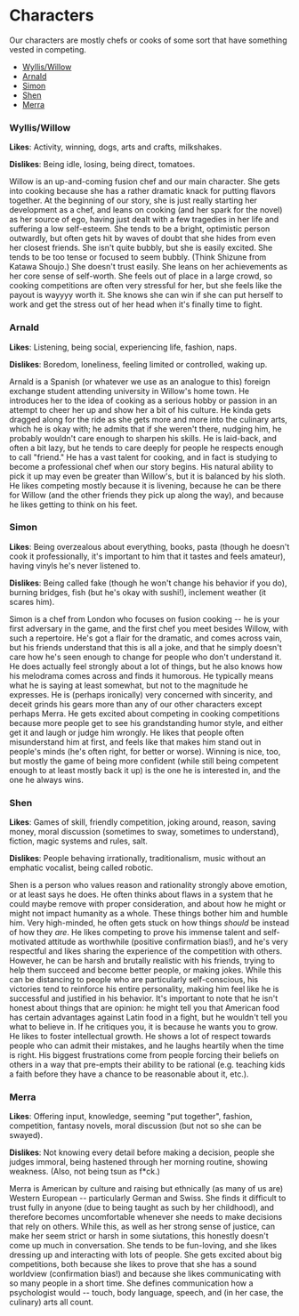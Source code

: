 Characters
===
Our characters are mostly chefs or cooks of some sort that have something vested in competing.

- [Wyllis/Willow](#wylliswillow)
- [Arnald](#arnald)
- [Simon](#simon)
- [Shen](#shen)
- [Merra](#merra)

### Wyllis/Willow
**Likes**: Activity, winning, dogs, arts and crafts, milkshakes.

**Dislikes**: Being idle, losing, being direct, tomatoes.


Willow is an up-and-coming fusion chef and our main character. She gets into cooking because she has a rather dramatic knack for putting flavors together. At the beginning of our story, she is just really starting her development as a chef, and leans on cooking (and her spark for the novel) as her source of ego, having just dealt with a few tragedies in her life and suffering a low self-esteem. She tends to be a bright, optimistic person outwardly, but often gets hit by waves of doubt that she hides from even her closest friends. She isn't quite bubbly, but she is easily excited. She tends to be too tense or focused to seem bubbly. (Think Shizune from Katawa Shoujo.) She doesn't trust easily. She leans on her achievements as her core sense of self-worth. She feels out of place in a large crowd, so cooking competitions are often very stressful for her, but she feels like the payout is wayyyy worth it. She knows she can win if she can put herself to work and get the stress out of her head when it's finally time to fight.


### Arnald
**Likes**: Listening, being social, experiencing life, fashion, naps.

**Dislikes**: Boredom, loneliness, feeling limited or controlled, waking up.

Arnald is a Spanish (or whatever we use as an analogue to this) foreign exchange student attending university in Willow's home town. He introduces her to the idea of cooking as a serious hobby or passion in an attempt to cheer her up and show her a bit of his culture. He kinda gets dragged along for the ride as she gets more and more into the culinary arts, which he is okay with; he admits that if she weren't there, nudging him, he probably wouldn't care enough to sharpen his skills. He is laid-back, and often a bit lazy, but he tends to care deeply for people he respects enough to call "friend." He has a vast talent for cooking, and in fact is studying to become a professional chef when our story begins. His natural ability to pick it up may even be greater than Willow's, but it is balanced by his sloth. He likes competing mostly because it is livening, because he can be there for Willow (and the other friends they pick up along the way), and because he likes getting to think on his feet.

### Simon
**Likes**: Being overzealous about everything, books, pasta (though he doesn't cook it professionally, it's important to him that it tastes and feels amateur), having vinyls he's never listened to.

**Dislikes**: Being called fake (though he won't change his behavior if you do), burning bridges, fish (but he's okay with sushi!), inclement weather (it scares him).

Simon is a chef from London who focuses on fusion cooking -- he is your first adversary in the game, and the first chef you meet besides Willow, with such a repertoire. He's got a flair for the dramatic, and comes across vain, but his friends understand that this is all a joke, and that he simply doesn't care how he's seen enough to change for people who don't understand it. He does actually feel strongly about a lot of things, but he also knows how his melodrama comes across and finds it humorous. He typically means what he is saying at least somewhat, but not to the magnitude he expresses. He is (perhaps ironically) very concerned with sincerity, and deceit grinds his gears more than any of our other characters except perhaps Merra. He gets excited about competing in cooking competitions because more people get to see his grandstanding humor style, and either get it and laugh or judge him wrongly. He likes that people often misunderstand him at first, and feels like that makes him stand out in people's minds (he's often right, for better or worse). Winning is nice, too, but mostly the game of being more confident (while still being competent enough to at least mostly back it up) is the one he is interested in, and the one he always wins.


### Shen
**Likes**: Games of skill, friendly competition, joking around, reason, saving money, moral discussion (sometimes to sway, sometimes to understand), fiction, magic systems and rules, salt.

**Dislikes**: People behaving irrationally, traditionalism, music without an emphatic vocalist, being called robotic.

Shen is a person who values reason and rationality strongly above emotion, or at least says he does. He often thinks about flaws in a system that he could maybe remove with proper consideration, and about how he might or might not impact humanity as a whole. These things bother him and humble him. Very high-minded, he often gets stuck on how things *should* be instead of how they *are*. He likes competing to prove his immense talent and self-motivated attitude as worthwhile (positive confirmation bias!), and he's very respectful and likes sharing the experience of the competition with others. However, he can be harsh and brutally realistic with his friends, trying to help them succeed and become better people, or making jokes. While this can be distancing to people who are particularly self-conscious, his victories tend to reinforce his entire personality, making him feel like he is successful and justified in his behavior. It's important to note that he isn't honest about things that are opinion: he might tell you that American food has certain advantages against Latin food in a fight, but he wouldn't tell you what to believe in. If he critiques you, it is because he wants you to grow. He likes to foster intellectual growth. He shows a lot of respect towards people who can admit their mistakes, and he laughs heartily when the time is right. His biggest frustrations come from people forcing their beliefs on others in a way that pre-empts their ability to be rational (e.g. teaching kids a faith before they have a chance to be reasonable about it, etc.). 


### Merra
**Likes**: Offering input, knowledge, seeming "put together", fashion, competition, fantasy novels, moral discussion (but not so she can be swayed).

**Dislikes**: Not knowing every detail before making a decision, people she judges immoral, being hastened through her morning routine, showing weakness. (Also, not being tsun as f*ck.)

Merra is American by culture and raising but ethnically (as many of us are) Western European -- particularly German and Swiss. She finds it difficult to trust fully in anyone (due to being taught as such by her childhood), and therefore becomes uncomfortable whenever she needs to make decisions that rely on others. While this, as well as her strong sense of justice, can make her seem strict or harsh in some siutations, this honestly doesn't come up much in conversation. She tends to be fun-loving, and she likes dressing up and interacting with lots of people. She gets excited about big competitions, both because she likes to prove that she has a sound worldview (confirmation bias!) and because she likes communicating with so many people in a short time. She defines communication how a psychologist would -- touch, body language, speech, and (in her case, the culinary) arts all count.
